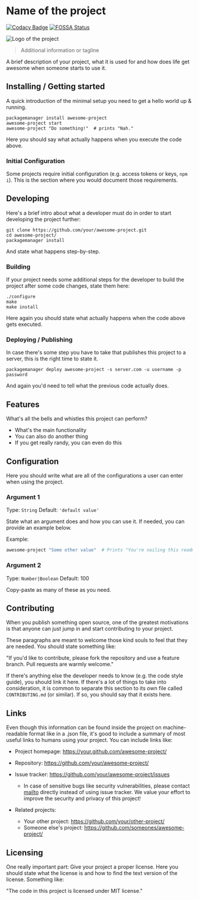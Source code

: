 # Name of the project

[![Codacy Badge](https://api.codacy.com/project/badge/Grade/4f5556ea0f614b1397fe2be557d5f9fe)](https://app.codacy.com/manual/vadimbakaev/scala-fast-start?utm_source=github.com&utm_medium=referral&utm_content=vadimbakaev/scala-fast-start&utm_campaign=Badge_Grade_Dashboard)
[![FOSSA Status](https://app.fossa.com/api/projects/git%2Bgithub.com%2Fvadimbakaev%2Fscala-fast-start.svg?type=shield)](https://app.fossa.com/projects/git%2Bgithub.com%2Fvadimbakaev%2Fscala-fast-start?ref=badge_shield)

![Logo of the project](https://raw.githubusercontent.com/jehna/readme-best-practices/master/sample-logo.png)

> Additional information or tagline

A brief description of your project, what it is used for and how does life get
awesome when someone starts to use it.

## Installing / Getting started

A quick introduction of the minimal setup you need to get a hello world up &
running.

```shell
packagemanager install awesome-project
awesome-project start
awesome-project "Do something!"  # prints "Nah."
```

Here you should say what actually happens when you execute the code above.

### Initial Configuration

Some projects require initial configuration (e.g. access tokens or keys, `npm i`).
This is the section where you would document those requirements.

## Developing

Here's a brief intro about what a developer must do in order to start developing
the project further:

```shell
git clone https://github.com/your/awesome-project.git
cd awesome-project/
packagemanager install
```

And state what happens step-by-step.

### Building

If your project needs some additional steps for the developer to build the
project after some code changes, state them here:

```shell
./configure
make
make install
```

Here again you should state what actually happens when the code above gets
executed.

### Deploying / Publishing

In case there's some step you have to take that publishes this project to a
server, this is the right time to state it.

```shell
packagemanager deploy awesome-project -s server.com -u username -p password
```

And again you'd need to tell what the previous code actually does.

## Features

What's all the bells and whistles this project can perform?

*   What's the main functionality
*   You can also do another thing
*   If you get really randy, you can even do this

## Configuration

Here you should write what are all of the configurations a user can enter when
using the project.

### Argument 1

Type: `String`
Default: `'default value'`

State what an argument does and how you can use it. If needed, you can provide
an example below.

Example:

```bash
awesome-project "Some other value"  # Prints "You're nailing this readme!"
```

### Argument 2

Type: `Number|Boolean`
Default: 100

Copy-paste as many of these as you need.

## Contributing

When you publish something open source, one of the greatest motivations is that
anyone can just jump in and start contributing to your project.

These paragraphs are meant to welcome those kind souls to feel that they are
needed. You should state something like:

"If you'd like to contribute, please fork the repository and use a feature
branch. Pull requests are warmly welcome."

If there's anything else the developer needs to know (e.g. the code style
guide), you should link it here. If there's a lot of things to take into
consideration, it is common to separate this section to its own file called
`CONTRIBUTING.md` (or similar). If so, you should say that it exists here.

## Links

Even though this information can be found inside the project on machine-readable
format like in a .json file, it's good to include a summary of most useful
links to humans using your project. You can include links like:

*   Project homepage: <https://your.github.com/awesome-project/>

*   Repository: <https://github.com/your/awesome-project/>

*   Issue tracker: <https://github.com/your/awesome-project/issues>

    *   In case of sensitive bugs like security vulnerabilities, please contact
        [mailto](mailto:my@email.com) directly instead of using issue tracker. We value your effort
        to improve the security and privacy of this project!

*   Related projects:

    *   Your other project: <https://github.com/your/other-project/>
    *   Someone else's project: <https://github.com/someones/awesome-project/>

## Licensing

One really important part: Give your project a proper license. Here you should
state what the license is and how to find the text version of the license.
Something like:

"The code in this project is licensed under MIT license."

